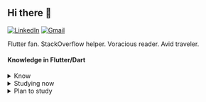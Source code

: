## Hi there 👋
[![LinkedIn](https://img.shields.io/badge/linkedin-%230077B5.svg?style=for-the-badge&logo=linkedin&logoColor=ffffff)](https://linkedin.com/in/vladzaikin) [![Gmail](https://img.shields.io/badge/-gmail-c14438?style=for-the-badge&logo=Gmail&logoColor=ffffff)](mailto:aicserrock@gmail.com)


Flutter fan. StackOverflow helper. Voracious reader. Avid traveler.

#### Knowledge in Flutter/Dart

<details>
<summary>Know</summary> 
  
1. Difference between Stateless/Statefull/Inherit  
2. Lifecycle Stateless/Statefull/Inherit  
3. Understand how to create a productive UI  
4. async/await/then/  
5. stream/generator  
6. Keys  
7. BuildContext   
8. Navigation   
9. Testing 
  
</details>  

<details>
<summary>Studying now</summary>
<p>  
  
Advanced level:
* Provider
* BLoC 
</p>
</details> 

<details>
<summary>Plan to study</summary>
<p>  
  
 * Firebase 
 * get_it  
 * WebSocket 
 * gRPC  
 * GraphQL  
 * method channels  
 * Firebase Analytics 
 * Crashlytics  
 * Sentry  
  
</p>
</details>  
